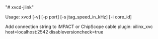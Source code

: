 "# xvcd-jlink" 

Usage: xvcd [-v] [-p port] [-s jtag_speed_in_kHz] [-i core_id]

Add connection string to iMPACT or ChipScope cable plugin:
xilinx_xvc host=localhost:2542 disableversioncheck=true


